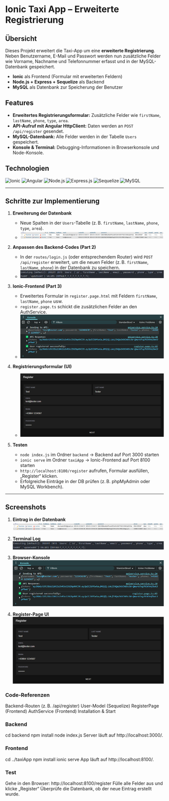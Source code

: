 # Ionic Taxi App – Erweiterte Registrierung

## Übersicht
Dieses Projekt erweitert die Taxi-App um eine **erweiterte Registrierung**. Neben Benutzername, E-Mail und Passwort werden nun zusätzliche Felder wie Vorname, Nachname und Telefonnummer erfasst und in der MySQL-Datenbank gespeichert.  

- **Ionic** als Frontend (Formular mit erweiterten Feldern)  
- **Node.js + Express + Sequelize** als Backend  
- **MySQL** als Datenbank zur Speicherung der Benutzer

## Features
- **Erweitertes Registrierungsformular:** Zusätzliche Felder wie `firstName`, `lastName`, `phone`, `type`, `area`.
- **API-Aufruf mit Angular HttpClient:** Daten werden an `POST /api/register` gesendet.
- **MySQL-Datenbank:** Alle Felder werden in der Tabelle `Users` gespeichert.
- **Konsole & Terminal:** Debugging-Informationen in Browserkonsole und Node-Konsole.

## Technologien
![Ionic](https://img.shields.io/badge/Ionic-6.x-blue?logo=ionic&logoColor=white)
![Angular](https://img.shields.io/badge/Angular-15%2B-red?logo=angular&logoColor=white)
![Node.js](https://img.shields.io/badge/Node.js-14%2B-green?logo=node.js&logoColor=white)
![Express.js](https://img.shields.io/badge/Express-4.x-lightgrey?logo=express&logoColor=white)
![Sequelize](https://img.shields.io/badge/Sequelize-6.x-blue?logo=sequelize&logoColor=white)
![MySQL](https://img.shields.io/badge/MySQL-8.0-orange?logo=mysql&logoColor=white)

---

## Schritte zur Implementierung

1. **Erweiterung der Datenbank**  
   - Neue Spalten in der `Users`-Tabelle (z. B. `firstName`, `lastName`, `phone`, `type`, `area`).   
   - ![Eintrag in der DB](tA_screenshots/Teil_3/eintrag_db3.png)

2. **Anpassen des Backend-Codes (Part 2)**  
   - In der `routes/login.js` (oder entsprechendem Router) wird `POST /api/register` erweitert, um die neuen Felder (z. B. `firstName`, `lastName`, `phone`) in der Datenbank zu speichern.  
   - ![Terminal Log](tA_screenshots/Teil_3/ideterminal4.png)

3. **Ionic-Frontend (Part 3)**  
   - Erweitertes Formular in `register.page.html` mit Feldern `firstName`, `lastName`, `phone` usw.  
   - `register.page.ts` schickt die zusätzlichen Felder an den AuthService.
   - ![Browser Konsole](tA_screenshots/Teil_3/konsole2.png)

4. **Registrierungsformular (UI)**
   - ![Register Page UI](tA_screenshots/Teil_3/register_page1.png)

5. **Testen**  
   - `node index.js` im Ordner `backend` → Backend auf Port 3000 starten  
   - `ionic serve` im Ordner `taxiApp` → Ionic-Frontend auf Port 8100 starten  
   - `http://localhost:8100/register` aufrufen, Formular ausfüllen, „Register“ klicken.  
   - Erfolgreiche Einträge in der DB prüfen (z. B. phpMyAdmin oder MySQL Workbench).

---

## Screenshots

1. **Eintrag in der Datenbank**
![Eintrag DB](tA_screenshots/Teil_3/eintrag_db3.png)
   
2. **Terminal Log**
![Terminal Log](tA_screenshots/Teil_3/ideterminal4.png)

3. **Browser-Konsole**
![Konsole](tA_screenshots/Teil_3/konsole2.png)

4. **Register-Page UI**
![Register Page](tA_screenshots/Teil_3/register_page1.png)

### Code-Referenzen
Backend-Routen (z. B. /api/register)
User-Model (Sequelize)
RegisterPage (Frontend)
AuthService (Frontend)
Installation & Start

### Backend
cd backend
npm install
node index.js
Server läuft auf http://localhost:3000/.

### Frontend
cd ../taxiApp
npm install
ionic serve
App läuft auf http://localhost:8100/.

### Test
Gehe in den Browser: http://localhost:8100/register
Fülle alle Felder aus und klicke „Register“
Überprüfe die Datenbank, ob der neue Eintrag erstellt wurde.
